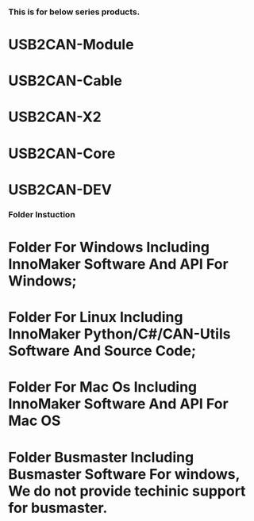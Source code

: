 ### This is for below series products.
# USB2CAN-Module
# USB2CAN-Cable
# USB2CAN-X2
# USB2CAN-Core
# USB2CAN-DEV

### Folder Instuction
# Folder For Windows Including InnoMaker Software And API For Windows;
# Folder For Linux Including InnoMaker Python/C#/CAN-Utils Software And Source Code;
# Folder For Mac Os Including InnoMaker Software And API For Mac OS
# Folder Busmaster Including Busmaster Software For windows, We do not provide techinic support for busmaster.
